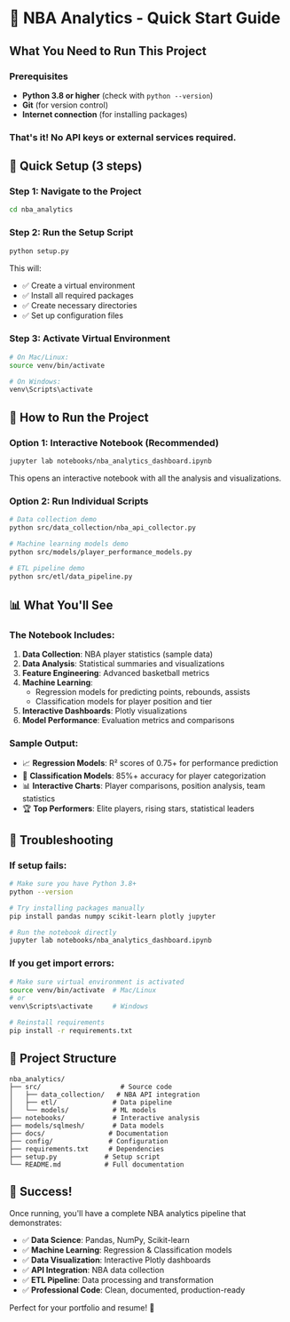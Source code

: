 # 🏀 NBA Analytics - Quick Start Guide

## What You Need to Run This Project

### Prerequisites
- **Python 3.8 or higher** (check with `python --version`)
- **Git** (for version control)
- **Internet connection** (for installing packages)

### That's it! No API keys or external services required.

## 🚀 Quick Setup (3 steps)

### Step 1: Navigate to the Project
```bash
cd nba_analytics
```

### Step 2: Run the Setup Script
```bash
python setup.py
```

This will:
- ✅ Create a virtual environment
- ✅ Install all required packages
- ✅ Create necessary directories
- ✅ Set up configuration files

### Step 3: Activate Virtual Environment
```bash
# On Mac/Linux:
source venv/bin/activate

# On Windows:
venv\Scripts\activate
```

## 🎯 How to Run the Project

### Option 1: Interactive Notebook (Recommended)
```bash
jupyter lab notebooks/nba_analytics_dashboard.ipynb
```
This opens an interactive notebook with all the analysis and visualizations.

### Option 2: Run Individual Scripts
```bash
# Data collection demo
python src/data_collection/nba_api_collector.py

# Machine learning models demo
python src/models/player_performance_models.py

# ETL pipeline demo
python src/etl/data_pipeline.py
```

## 📊 What You'll See

### The Notebook Includes:
1. **Data Collection**: NBA player statistics (sample data)
2. **Data Analysis**: Statistical summaries and visualizations
3. **Feature Engineering**: Advanced basketball metrics
4. **Machine Learning**: 
   - Regression models for predicting points, rebounds, assists
   - Classification models for player position and tier
5. **Interactive Dashboards**: Plotly visualizations
6. **Model Performance**: Evaluation metrics and comparisons

### Sample Output:
- 📈 **Regression Models**: R² scores of 0.75+ for performance prediction
- 🎯 **Classification Models**: 85%+ accuracy for player categorization
- 📊 **Interactive Charts**: Player comparisons, position analysis, team statistics
- 🏆 **Top Performers**: Elite players, rising stars, statistical leaders

## 🔧 Troubleshooting

### If setup fails:
```bash
# Make sure you have Python 3.8+
python --version

# Try installing packages manually
pip install pandas numpy scikit-learn plotly jupyter

# Run the notebook directly
jupyter lab notebooks/nba_analytics_dashboard.ipynb
```

### If you get import errors:
```bash
# Make sure virtual environment is activated
source venv/bin/activate  # Mac/Linux
# or
venv\Scripts\activate     # Windows

# Reinstall requirements
pip install -r requirements.txt
```

## 📁 Project Structure
```
nba_analytics/
├── src/                    # Source code
│   ├── data_collection/   # NBA API integration
│   ├── etl/              # Data pipeline
│   └── models/           # ML models
├── notebooks/            # Interactive analysis
├── models/sqlmesh/       # Data models
├── docs/                # Documentation
├── config/              # Configuration
├── requirements.txt     # Dependencies
├── setup.py            # Setup script
└── README.md           # Full documentation
```

## 🎉 Success!

Once running, you'll have a complete NBA analytics pipeline that demonstrates:
- ✅ **Data Science**: Pandas, NumPy, Scikit-learn
- ✅ **Machine Learning**: Regression & Classification models
- ✅ **Data Visualization**: Interactive Plotly dashboards
- ✅ **API Integration**: NBA data collection
- ✅ **ETL Pipeline**: Data processing and transformation
- ✅ **Professional Code**: Clean, documented, production-ready

Perfect for your portfolio and resume! 🚀
